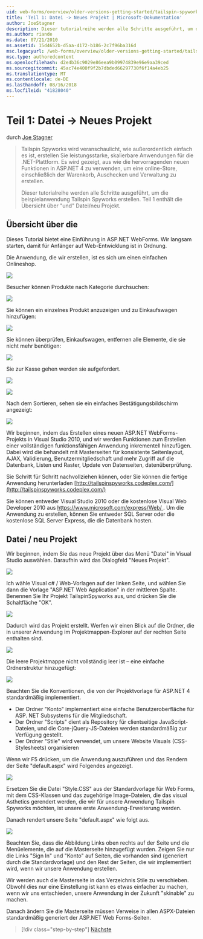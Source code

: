 ```yaml
---
uid: web-forms/overview/older-versions-getting-started/tailspin-spyworks/tailspin-spyworks-part-1
title: 'Teil 1: Datei -> Neues Projekt | Microsoft-Dokumentation'
author: JoeStagner
description: Dieser tutorialreihe werden alle Schritte ausgeführt, um die beispielanwendung Tailspin Spyworks erstellen. Teil 1 enthält die Übersicht über "und" Datei/neu Projekt.
ms.author: riande
ms.date: 07/21/2010
ms.assetid: 15d4652b-d5aa-4172-b186-2c7f96ba316d
msc.legacyurl: /web-forms/overview/older-versions-getting-started/tailspin-spyworks/tailspin-spyworks-part-1
msc.type: authoredcontent
ms.openlocfilehash: d2e4b36c9029e86eea9b09974839e96e9aa39ced
ms.sourcegitcommit: 45ac74e400f9f2b7dbded66297730f6f14a4eb25
ms.translationtype: MT
ms.contentlocale: de-DE
ms.lasthandoff: 08/16/2018
ms.locfileid: "41828040"
---
```

<a name="part-1-file--new-project"></a>Teil 1: Datei -> Neues Projekt
====================
durch [Joe Stagner](https://github.com/JoeStagner)

> Tailspin Spyworks wird veranschaulicht, wie außerordentlich einfach es ist, erstellen Sie leistungsstarke, skalierbare Anwendungen für die .NET-Plattform. Es wird gezeigt, aus wie die hervorragenden neuen Funktionen in ASP.NET 4 zu verwenden, um eine online-Store, einschließlich der Warenkorb, Auschecken und Verwaltung zu erstellen.
> 
> Dieser tutorialreihe werden alle Schritte ausgeführt, um die beispielanwendung Tailspin Spyworks erstellen. Teil 1 enthält die Übersicht über "und" Datei/neu Projekt.


## <a id="_Toc260221666"></a>  Übersicht über die

Dieses Tutorial bietet eine Einführung in ASP.NET WebForms. Wir langsam starten, damit für Anfänger auf Web-Entwicklung ist in Ordnung.

Die Anwendung, die wir erstellen, ist es sich um einen einfachen Onlineshop.

![](tailspin-spyworks-part-1/_static/image1.jpg)


Besucher können Produkte nach Kategorie durchsuchen:

![](tailspin-spyworks-part-1/_static/image2.jpg)

Sie können ein einzelnes Produkt anzuzeigen und zu Einkaufswagen hinzufügen:

![](tailspin-spyworks-part-1/_static/image3.jpg)

Sie können überprüfen, Einkaufswagen, entfernen alle Elemente, die sie nicht mehr benötigen:

![](tailspin-spyworks-part-1/_static/image4.jpg)

Sie zur Kasse gehen werden sie aufgefordert.

![](tailspin-spyworks-part-1/_static/image5.jpg)

![](tailspin-spyworks-part-1/_static/image6.jpg)

Nach dem Sortieren, sehen sie ein einfaches Bestätigungsbildschirm angezeigt:

![](tailspin-spyworks-part-1/_static/image7.jpg)


Wir beginnen, indem das Erstellen eines neuen ASP.NET WebForms-Projekts in Visual Studio 2010, und wir werden Funktionen zum Erstellen einer vollständigen funktionsfähigen Anwendung inkrementell hinzufügen. Dabei wird die behandelt mit Masterseiten für konsistente Seitenlayout, AJAX, Validierung, Benutzermitgliedschaft und mehr Zugriff auf die Datenbank, Listen und Raster, Update von Datenseiten, datenüberprüfung.

Sie Schritt für Schritt nachvollziehen können, oder Sie können die fertige Anwendung herunterladen [http://tailspinspyworks.codeplex.com/](http://tailspinspyworks.codeplex.com/)

Sie können entweder Visual Studio 2010 oder die kostenlose Visual Web Developer 2010 aus [ https://www.microsoft.com/express/Web/ ](https://www.microsoft.com/express/Web/). Um die Anwendung zu erstellen, können Sie entweder SQL Server oder die kostenlose SQL Server Express, die die Datenbank hosten.

## <a id="_Toc260221667"></a>  Datei / neu Projekt

Wir beginnen, indem Sie das neue Projekt über das Menü "Datei" in Visual Studio auswählen. Daraufhin wird das Dialogfeld "Neues Projekt".

![](tailspin-spyworks-part-1/_static/image8.jpg)

Ich wähle Visual c# / Web-Vorlagen auf der linken Seite, und wählen Sie dann die Vorlage "ASP.NET Web Application" in der mittleren Spalte. Benennen Sie Ihr Projekt TailspinSpyworks aus, und drücken Sie die Schaltfläche "OK".

![](tailspin-spyworks-part-1/_static/image9.jpg)

Dadurch wird das Projekt erstellt. Werfen wir einen Blick auf die Ordner, die in unserer Anwendung im Projektmappen-Explorer auf der rechten Seite enthalten sind.

![](tailspin-spyworks-part-1/_static/image10.jpg)

Die leere Projektmappe nicht vollständig leer ist – eine einfache Ordnerstruktur hinzugefügt:

![](tailspin-spyworks-part-1/_static/image1.png)

Beachten Sie die Konventionen, die von der Projektvorlage für ASP.NET 4 standardmäßig implementiert.

- Der Ordner "Konto" implementiert eine einfache Benutzeroberfläche für ASP. NET Subsystems für die Mitgliedschaft.
- Der Ordner "Scripts" dient als Repository für clientseitige JavaScript-Dateien, und die Core-jQuery-JS-Dateien werden standardmäßig zur Verfügung gestellt.
- Der Ordner "Stile" wird verwendet, um unsere Website Visuals (CSS-Stylesheets) organisieren

Wenn wir F5 drücken, um die Anwendung auszuführen und das Rendern der Seite "default.aspx" wird Folgendes angezeigt.

![](tailspin-spyworks-part-1/_static/image11.jpg)

Ersetzen Sie die Datei "Style.CSS" aus der Standardvorlage für Web Forms, mit dem CSS-Klassen und das zugehörige Image-Dateien, die das visual Asthetics gerendert werden, die wir für unsere Anwendung Tailspin Spyworks möchten, ist unsere erste Anwendung-Erweiterung werden.

Danach rendert unsere Seite "default.aspx" wie folgt aus.

![](tailspin-spyworks-part-1/_static/image12.jpg)

Beachten Sie, dass die Abbildung Links oben rechts auf der Seite und die Menüelemente, die auf die Masterseite hinzugefügt wurden. Zeigen Sie nur die Links "Sign In" und "Konto" auf Seiten, die vorhanden sind (generiert durch die Standardvorlage) und den Rest der Seiten, die wir implementiert wird, wenn wir unsere Anwendung erstellen.

Wir werden auch die Masterseite in das Verzeichnis Stile zu verschieben. Obwohl dies nur eine Einstellung ist kann es etwas einfacher zu machen, wenn wir uns entschieden, unsere Anwendung in der Zukunft "skinable" zu machen.

Danach ändern Sie die Masterseite müssen Verweise in allen ASPX-Dateien standardmäßig generiert der ASP.NET Web Forms-Seiten.

> [!div class="step-by-step"]
> [Nächste](tailspin-spyworks-part-2.md)
